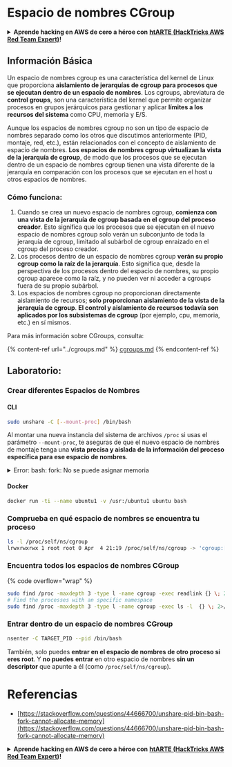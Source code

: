 # Espacio de nombres CGroup

<details>

<summary><strong>Aprende hacking en AWS de cero a héroe con</strong> <a href="https://training.hacktricks.xyz/courses/arte"><strong>htARTE (HackTricks AWS Red Team Expert)</strong></a><strong>!</strong></summary>

Otras formas de apoyar a HackTricks:

* Si quieres ver a tu **empresa anunciada en HackTricks** o **descargar HackTricks en PDF**, consulta los [**PLANES DE SUSCRIPCIÓN**](https://github.com/sponsors/carlospolop)!
* Consigue el [**merchandising oficial de PEASS & HackTricks**](https://peass.creator-spring.com)
* Descubre [**La Familia PEASS**](https://opensea.io/collection/the-peass-family), nuestra colección de [**NFTs**](https://opensea.io/collection/the-peass-family) exclusivos
* **Únete al** 💬 [**grupo de Discord**](https://discord.gg/hRep4RUj7f) o al [**grupo de telegram**](https://t.me/peass) o **sigue** a **Twitter** 🐦 [**@carlospolopm**](https://twitter.com/carlospolopm)**.**
* **Comparte tus trucos de hacking enviando PRs a los repositorios de github** [**HackTricks**](https://github.com/carlospolop/hacktricks) y [**HackTricks Cloud**](https://github.com/carlospolop/hacktricks-cloud).

</details>

## Información Básica

Un espacio de nombres cgroup es una característica del kernel de Linux que proporciona **aislamiento de jerarquías de cgroup para procesos que se ejecutan dentro de un espacio de nombres**. Los cgroups, abreviatura de **control groups**, son una característica del kernel que permite organizar procesos en grupos jerárquicos para gestionar y aplicar **límites a los recursos del sistema** como CPU, memoria y E/S.

Aunque los espacios de nombres cgroup no son un tipo de espacio de nombres separado como los otros que discutimos anteriormente (PID, montaje, red, etc.), están relacionados con el concepto de aislamiento de espacio de nombres. **Los espacios de nombres cgroup virtualizan la vista de la jerarquía de cgroup**, de modo que los procesos que se ejecutan dentro de un espacio de nombres cgroup tienen una vista diferente de la jerarquía en comparación con los procesos que se ejecutan en el host u otros espacios de nombres.

### Cómo funciona:

1. Cuando se crea un nuevo espacio de nombres cgroup, **comienza con una vista de la jerarquía de cgroup basada en el cgroup del proceso creador**. Esto significa que los procesos que se ejecutan en el nuevo espacio de nombres cgroup solo verán un subconjunto de toda la jerarquía de cgroup, limitado al subárbol de cgroup enraizado en el cgroup del proceso creador.
2. Los procesos dentro de un espacio de nombres cgroup **verán su propio cgroup como la raíz de la jerarquía**. Esto significa que, desde la perspectiva de los procesos dentro del espacio de nombres, su propio cgroup aparece como la raíz, y no pueden ver ni acceder a cgroups fuera de su propio subárbol.
3. Los espacios de nombres cgroup no proporcionan directamente aislamiento de recursos; **solo proporcionan aislamiento de la vista de la jerarquía de cgroup**. **El control y aislamiento de recursos todavía son aplicados por los subsistemas de cgroup** (por ejemplo, cpu, memoria, etc.) en sí mismos.

Para más información sobre CGroups, consulta:

{% content-ref url="../cgroups.md" %}
[cgroups.md](../cgroups.md)
{% endcontent-ref %}

## Laboratorio:

### Crear diferentes Espacios de Nombres

#### CLI
```bash
sudo unshare -C [--mount-proc] /bin/bash
```
Al montar una nueva instancia del sistema de archivos `/proc` si usas el parámetro `--mount-proc`, te aseguras de que el nuevo espacio de nombres de montaje tenga una **vista precisa y aislada de la información del proceso específica para ese espacio de nombres**.

<details>

<summary>Error: bash: fork: No se puede asignar memoria</summary>

Cuando se ejecuta `unshare` sin la opción `-f`, se encuentra un error debido a la forma en que Linux maneja los nuevos espacios de nombres de PID (ID de Proceso). Los detalles clave y la solución se describen a continuación:

1. **Explicación del Problema**:
- El núcleo de Linux permite que un proceso cree nuevos espacios de nombres utilizando la llamada al sistema `unshare`. Sin embargo, el proceso que inicia la creación de un nuevo espacio de nombres de PID (referido como el proceso "unshare") no entra en el nuevo espacio de nombres; solo lo hacen sus procesos hijos.
- Ejecutar `%unshare -p /bin/bash%` inicia `/bin/bash` en el mismo proceso que `unshare`. En consecuencia, `/bin/bash` y sus procesos hijos están en el espacio de nombres de PID original.
- El primer proceso hijo de `/bin/bash` en el nuevo espacio de nombres se convierte en PID 1. Cuando este proceso sale, desencadena la limpieza del espacio de nombres si no hay otros procesos, ya que el PID 1 tiene el rol especial de adoptar procesos huérfanos. El núcleo de Linux deshabilitará entonces la asignación de PID en ese espacio de nombres.

2. **Consecuencia**:
- La salida del PID 1 en un nuevo espacio de nombres conduce a la limpieza de la bandera `PIDNS_HASH_ADDING`. Esto resulta en que la función `alloc_pid` falle al asignar un nuevo PID al crear un nuevo proceso, produciendo el error "No se puede asignar memoria".

3. **Solución**:
- El problema se puede resolver utilizando la opción `-f` con `unshare`. Esta opción hace que `unshare` bifurque un nuevo proceso después de crear el nuevo espacio de nombres de PID.
- Ejecutar `%unshare -fp /bin/bash%` asegura que el comando `unshare` mismo se convierta en PID 1 en el nuevo espacio de nombres. `/bin/bash` y sus procesos hijos están entonces contenidos de manera segura dentro de este nuevo espacio de nombres, evitando la salida prematura del PID 1 y permitiendo la asignación normal de PID.

Al asegurarse de que `unshare` se ejecute con la bandera `-f`, el nuevo espacio de nombres de PID se mantiene correctamente, permitiendo que `/bin/bash` y sus subprocesos operen sin encontrar el error de asignación de memoria.

</details>

#### Docker
```bash
docker run -ti --name ubuntu1 -v /usr:/ubuntu1 ubuntu bash
```
### Comprueba en qué espacio de nombres se encuentra tu proceso
```bash
ls -l /proc/self/ns/cgroup
lrwxrwxrwx 1 root root 0 Apr  4 21:19 /proc/self/ns/cgroup -> 'cgroup:[4026531835]'
```
### Encuentra todos los espacios de nombres CGroup

{% code overflow="wrap" %}
```bash
sudo find /proc -maxdepth 3 -type l -name cgroup -exec readlink {} \; 2>/dev/null | sort -u
# Find the processes with an specific namespace
sudo find /proc -maxdepth 3 -type l -name cgroup -exec ls -l  {} \; 2>/dev/null | grep <ns-number>
```
### Entrar dentro de un espacio de nombres CGroup
```bash
nsenter -C TARGET_PID --pid /bin/bash
```
También, solo puedes **entrar en el espacio de nombres de otro proceso si eres root**. Y **no puedes** **entrar** en otro espacio de nombres **sin un descriptor** que apunte a él (como `/proc/self/ns/cgroup`).

# Referencias
* [https://stackoverflow.com/questions/44666700/unshare-pid-bin-bash-fork-cannot-allocate-memory](https://stackoverflow.com/questions/44666700/unshare-pid-bin-bash-fork-cannot-allocate-memory)

<details>

<summary><strong>Aprende hacking en AWS de cero a héroe con</strong> <a href="https://training.hacktricks.xyz/courses/arte"><strong>htARTE (HackTricks AWS Red Team Expert)</strong></a><strong>!</strong></summary>

Otras formas de apoyar a HackTricks:

* Si quieres ver a tu **empresa anunciada en HackTricks** o **descargar HackTricks en PDF** consulta los [**PLANES DE SUSCRIPCIÓN**](https://github.com/sponsors/carlospolop)!
* Consigue el [**merchandising oficial de PEASS & HackTricks**](https://peass.creator-spring.com)
* Descubre [**La Familia PEASS**](https://opensea.io/collection/the-peass-family), nuestra colección de [**NFTs**](https://opensea.io/collection/the-peass-family) exclusivos
* **Únete al** 💬 [**grupo de Discord**](https://discord.gg/hRep4RUj7f) o al [**grupo de telegram**](https://t.me/peass) o **sígueme** en **Twitter** 🐦 [**@carlospolopm**](https://twitter.com/carlospolopm)**.**
* **Comparte tus trucos de hacking enviando PRs a los repositorios de GitHub** [**HackTricks**](https://github.com/carlospolop/hacktricks) y [**HackTricks Cloud**](https://github.com/carlospolop/hacktricks-cloud).

</details>
